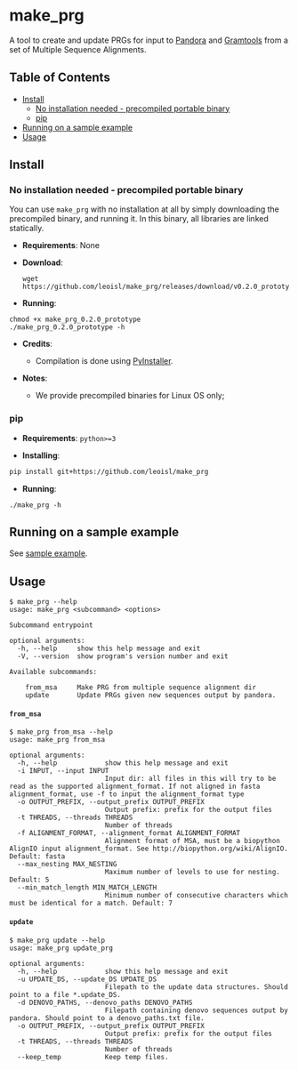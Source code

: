# make_prg

A tool to create and update PRGs for input to [Pandora][pandora] and [Gramtools][gramtools] from a set of 
Multiple Sequence Alignments.

[TOC]: #

## Table of Contents
- [Install](#install)
  - [No installation needed - precompiled portable binary](#no-installation-needed---precompiled-portable-binary)
  - [pip](#pip)
- [Running on a sample example](#running-on-a-sample-example)
- [Usage](#usage)

## Install

### No installation needed - precompiled portable binary

You can use `make_prg` with no installation at all by simply downloading the precompiled binary, and running it.
In this binary, all libraries are linked statically.

* **Requirements**: None

* **Download**:
  ```
  wget https://github.com/leoisl/make_prg/releases/download/v0.2.0_prototype/make_prg_0.2.0_prototype
  ```
* **Running**:
```
chmod +x make_prg_0.2.0_prototype
./make_prg_0.2.0_prototype -h
```

* **Credits**:
  * Compilation is done using [PyInstaller](https://github.com/pyinstaller/pyinstaller).

* **Notes**:
  * We provide precompiled binaries for Linux OS only;


### pip

* **Requirements**: `python>=3`

* **Installing**:
```sh
pip install git+https://github.com/leoisl/make_prg
```

* **Running**:
```
./make_prg -h
```

## Running on a sample example

See [sample example](sample_example).

## Usage

```
$ make_prg --help
usage: make_prg <subcommand> <options>

Subcommand entrypoint

optional arguments:
  -h, --help     show this help message and exit
  -V, --version  show program's version number and exit

Available subcommands:
  
    from_msa     Make PRG from multiple sequence alignment dir
    update       Update PRGs given new sequences output by pandora.

```

#### `from_msa`

```
$ make_prg from_msa --help
usage: make_prg from_msa

optional arguments:
  -h, --help            show this help message and exit
  -i INPUT, --input INPUT
                        Input dir: all files in this will try to be read as the supported alignment_format. If not aligned in fasta alignment_format, use -f to input the alignment_format type
  -o OUTPUT_PREFIX, --output_prefix OUTPUT_PREFIX
                        Output prefix: prefix for the output files
  -t THREADS, --threads THREADS
                        Number of threads
  -f ALIGNMENT_FORMAT, --alignment_format ALIGNMENT_FORMAT
                        Alignment format of MSA, must be a biopython AlignIO input alignment_format. See http://biopython.org/wiki/AlignIO. Default: fasta
  --max_nesting MAX_NESTING
                        Maximum number of levels to use for nesting. Default: 5
  --min_match_length MIN_MATCH_LENGTH
                        Minimum number of consecutive characters which must be identical for a match. Default: 7
```

#### `update`

```
$ make_prg update --help
usage: make_prg update_prg

optional arguments:
  -h, --help            show this help message and exit
  -u UPDATE_DS, --update_DS UPDATE_DS
                        Filepath to the update data structures. Should point to a file *.update_DS.
  -d DENOVO_PATHS, --denovo_paths DENOVO_PATHS
                        Filepath containing denovo sequences output by pandora. Should point to a denovo_paths.txt file.
  -o OUTPUT_PREFIX, --output_prefix OUTPUT_PREFIX
                        Output prefix: prefix for the output files
  -t THREADS, --threads THREADS
                        Number of threads
  --keep_temp           Keep temp files.
```

[gramtools]: https://github.com/iqbal-lab-org/gramtools
[pandora]: https://github.com/rmcolq/pandora
